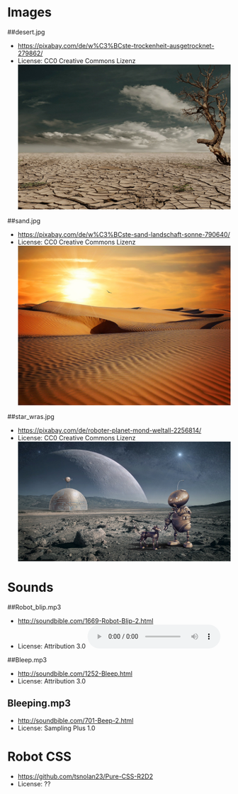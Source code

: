 # Images

##desert.jpg
* <https://pixabay.com/de/w%C3%BCste-trockenheit-ausgetrocknet-279862/> 
* License: CC0 Creative Commons Lizenz
![desert](desert-original.jpg)
 
 ##sand.jpg
* <https://pixabay.com/de/w%C3%BCste-sand-landschaft-sonne-790640/>
* License: CC0 Creative Commons Lizenz
![sand](sand.jpg)

 ##star_wras.jpg
* <https://pixabay.com/de/roboter-planet-mond-weltall-2256814/>
* License: CC0 Creative Commons Lizenz
 ![zukunft](zukunft.jpg)
 
# Sounds

##Robot_blip.mp3
* <http://soundbible.com/1669-Robot-Blip-2.html>
* License: Attribution 3.0
 ![blip](Robot_blip.mp3)
 
 ##Bleep.mp3
 * <http://soundbible.com/1252-Bleep.html>
 * License: Attribution 3.0

## Bleeping.mp3
* <http://soundbible.com/701-Beep-2.html>
* License: Sampling Plus 1.0 

# Robot CSS
* <https://github.com/tsnolan23/Pure-CSS-R2D2>
* License: ??